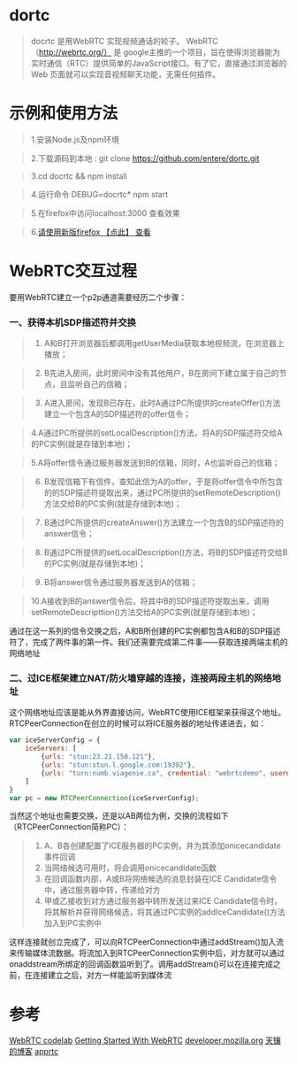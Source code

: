 # dortc

> docrtc 是用WebRTC 实现视频通话的轮子。 WebRTC（http://webrtc.org/） 是 google主推的一个项目，旨在使得浏览器能为实时通信（RTC）提供简单的JavaScript接口。有了它，直接通过浏览器的 Web 页面就可以实现音视频聊天功能，无需任何插件。

# 示例和使用方法

> 1.安装Node.js及npm环境

> 2.下载源码到本地 : git clone https://github.com/entere/dortc.git

> 3.cd docrtc && npm install

> 4.运行命令 DEBUG=docrtc* npm start

> 5.在firefox中访问localhost:3000 查看效果 

> 6.[请使用新版firefox 【点此】 查看](http://localhost:3000)


# WebRTC交互过程

要用WebRTC建立一个p2p通道需要经历二个步骤：

### 一、获得本机SDP描述符并交换

> 1. A和B打开浏览器后都调用getUserMedia获取本地视频流，在浏览器上播放；

> 2. B先进入房间，此时房间中没有其他用户，B在房间下建立属于自己的节点，且监听自己的信箱；

> 3. A进入房间，发现B已存在，此时A通过PC所提供的createOffer()方法建立一个包含A的SDP描述符的offer信令；

> 4.A通过PC所提供的setLocalDescription()方法，将A的SDP描述符交给A的PC实例(就是存储到本地)；

> 5.A将offer信令通过服务器发送到B的信箱，同时，A也监听自己的信箱；

> 6. B发现信箱下有信件，查知此信为A的offer，于是将offer信令中所包含的的SDP描述符提取出来，通过PC所提供的setRemoteDescription()方法交给B的PC实例(就是存储到本地)；

> 7. B通过PC所提供的createAnswer()方法建立一个包含B的SDP描述符的answer信令；

> 8. B通过PC所提供的setLocalDescription()方法，将B的SDP描述符交给B的PC实例(就是存储到本地)；

> 9. B将answer信令通过服务器发送到A的信箱；

> 10.A接收到B的answer信令后，将其中B的SDP描述符提取出来，调用setRemoteDescripttion()方法交给A的PC实例(就是存储到本地)；

通过在这一系列的信令交换之后，A和B所创建的PC实例都包含A和B的SDP描述符了，完成了两件事的第一件。我们还需要完成第二件事——获取连接两端主机的网络地址

### 二、过ICE框架建立NAT/防火墙穿越的连接，连接两段主机的网络地址

这个网络地址应该是能从外界直接访问，WebRTC使用ICE框架来获得这个地址。RTCPeerConnection在创立的时候可以将ICE服务器的地址传递进去，如：

```javascript
var iceServerConfig = {
    iceServers: [
        {urls: "stun:23.21.150.121"},
        {urls: "stun:stun.l.google.com:19302"},
        {urls: "turn:numb.viagenie.ca", credential: "webrtcdemo", username: "louis%40mozilla.com"}
    ]
}
var pc = new RTCPeerConnection(iceServerConfig);
```

当然这个地址也需要交换，还是以AB两位为例，交换的流程如下（RTCPeerConnection简称PC）：
> 1. A、B各创建配置了ICE服务器的PC实例，并为其添加onicecandidate事件回调
> 2. 当网络候选可用时，将会调用onicecandidate函数
> 3. 在回调函数内部，A或B将网络候选的消息封装在ICE Candidate信令中，通过服务器中转，传递给对方
> 4. 甲或乙接收到对方通过服务器中转所发送过来ICE Candidate信令时，将其解析并获得网络候选，将其通过PC实例的addIceCandidate()方法加入到PC实例中

这样连接就创立完成了，可以向RTCPeerConnection中通过addStream()加入流来传输媒体流数据。将流加入到RTCPeerConnection实例中后，对方就可以通过onaddstream所绑定的回调函数监听到了。调用addStream()可以在连接完成之前，在连接建立之后，对方一样能监听到媒体流


# 参考

[WebRTC codelab](https://codelabs.developers.google.com/codelabs/webrtc-web/#0)
[Getting Started With WebRTC](http://html5rocks.com/en/tutorials/webrtc/basics)
[developer.mozilla.org](https://developer.mozilla.org/en-US/docs/Web/API/WebRTC_API)
[天镶的博客](http://lingyu.wang/#/)
[apprtc](https://apprtc.appspot.com/)